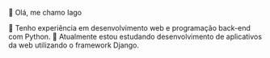 👋 Olá, me chamo Iago

👀  Tenho experiência em desenvolvimento web e programação back-end com Python.
🌱 Atualmente estou estudando desenvolvimento de aplicativos da web utilizando o framework Django.

<!---
IagoSiilva/IagoSiilva is a ✨ special ✨ repository because its `README.md` (this file) appears on your GitHub profile.
You can click the Preview link to take a look at your changes.
--->
